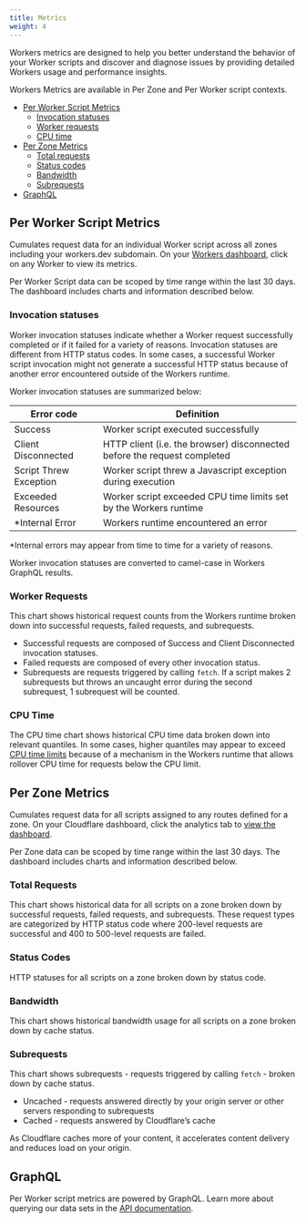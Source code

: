 ```yaml
---
title: Metrics
weight: 4
---
```


Workers metrics are designed to help you better understand the behavior of your Worker scripts and discover and diagnose issues by providing detailed Workers usage and performance insights.

Workers Metrics are available in Per Zone and Per Worker script contexts.

- [Per Worker Script Metrics](#per-worker-script-metrics)
  - [Invocation statuses](#invocation-statuses)
  - [Worker requests](#worker-requests)
  - [CPU time](#cpu-time)
- [Per Zone Metrics](#per-zone-metrics)
  - [Total requests](#total-requests)
  - [Status codes](#status-codes)
  - [Bandwidth](#bandwidth)
  - [Subrequests](#subrequests)
- [GraphQL](#graphql)

## Per Worker Script Metrics

Cumulates request data for an individual Worker script across all zones including your workers.dev subdomain. On your [Workers dashboard](https://dash.cloudflare.com/?account=workers/overview), click on any Worker to view its metrics.

Per Worker Script data can be scoped by time range within the last 30 days. The dashboard includes charts and information described below.

### Invocation statuses

Worker invocation statuses indicate whether a Worker request successfully completed or if it failed for a variety of reasons. Invocation statuses are different from HTTP status codes. In some cases, a successful Worker script invocation might not generate a successful HTTP status because of another error encountered outside of the Workers runtime.

Worker invocation statuses are summarized below:

| Error code             | Definition                                                               |
| ---------------------- | ------------------------------------------------------------------------ |
| Success                | Worker script executed successfully                                      |
| Client Disconnected    | HTTP client (i.e. the browser) disconnected before the request completed |
| Script Threw Exception | Worker script threw a Javascript exception during execution              |
| Exceeded Resources     | Worker script exceeded CPU time limits set by the Workers runtime        |
| \*Internal Error       | Workers runtime encountered an error                                     |

\*Internal errors may appear from time to time for a variety of reasons.

Worker invocation statuses are converted to camel-case in Workers GraphQL results.

### Worker Requests

This chart shows historical request counts from the Workers runtime broken down into successful requests, failed requests, and subrequests.

- Successful requests are composed of Success and Client Disconnected invocation statuses.
- Failed requests are composed of every other invocation status.
- Subrequests are requests triggered by calling `fetch`. If a script makes 2 subrequests but throws an uncaught error during the second subrequest, 1 subrequest will be counted.

### CPU Time

The CPU time chart shows historical CPU time data broken down into relevant quantiles. In some cases, higher quantiles may appear to exceed [CPU time limits](/about/limits/#cpu-execution-time-limit) because of a mechanism in the Workers runtime that allows rollover CPU time for requests below the CPU limit.

## Per Zone Metrics

Cumulates request data for all scripts assigned to any routes defined for a zone. On your Cloudflare dashboard, click the analytics tab to [view the dashboard](https://dash.cloudflare.com/?zone=analytics/workers).

Per Zone data can be scoped by time range within the last 30 days. The dashboard includes charts and information described below.

### Total Requests

This chart shows historical data for all scripts on a zone broken down by successful requests, failed requests, and subrequests. These request types are categorized by HTTP status code where 200-level requests are successful and 400 to 500-level requests are failed.

### Status Codes

HTTP statuses for all scripts on a zone broken down by status code.

### Bandwidth

This chart shows historical bandwidth usage for all scripts on a zone broken down by cache status.

### Subrequests

This chart shows subrequests - requests triggered by calling `fetch` - broken down by cache status.

- Uncached - requests answered directly by your origin server or other servers responding to subrequests
- Cached - requests answered by Cloudflare’s cache

As Cloudflare caches more of your content, it accelerates content delivery and reduces load on your origin.

## GraphQL

Per Worker script metrics are powered by GraphQL. Learn more about querying our data sets in the [API documentation](https://developers.cloudflare.com/analytics/graphql-api/features/data-sets/).
